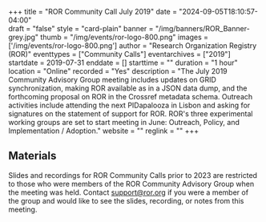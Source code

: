 +++
title = "ROR Community Call July 2019" 
date = "2024-09-05T18:10:57-04:00"  
draft = "false" 
style = "card-plain" 
banner = "/img/banners/ROR_Banner-grey.jpg" 
thumb = "/img/events/ror-logo-800.png" 
images = ['/img/events/ror-logo-800.png']
author = "Research Organization Registry (ROR)" 
eventtypes = ["Community Calls"]
eventarchives = ["2019"]
startdate = 2019-07-31
enddate = []
starttime = ""
duration = "1 hour"
location = "Online"
recorded = "Yes"
description = "The July 2019 Community Advisory Group meeting includes updates on GRID synchronization, making ROR available as in a JSON data dump, and the forthcoming proposal on ROR in the Crossref metadata schema. Outreach activities include attending the next PIDapalooza in Lisbon and asking for signatures on the statement of support for ROR. ROR's three experimental working groups are set to start meeting in June: Outreach, Policy, and Implementation / Adoption."
website = ""
reglink = ""
+++

## Materials 

Slides and recordings for ROR Community Calls prior to 2023 are restricted to those who were members of the ROR Community Advisory Group when the meeting was held. Contact support@ror.org if you were a member of the group and would like to see the slides, recording, or notes from this meeting.  